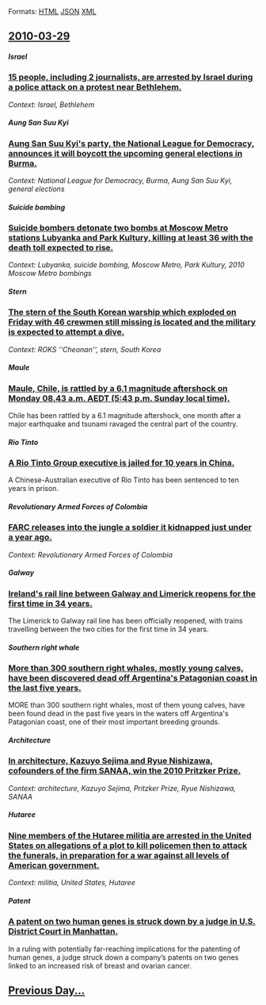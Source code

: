 
Formats: [HTML](2010/03/29/index.html)  [JSON](2010/03/29/index.json)  [XML](2010/03/29/index.xml)  

## [2010-03-29](/news/2010/03/29/index.md)

##### Israel
### [15 people, including 2 journalists, are arrested by Israel during a police attack on a protest near Bethlehem. ](/news/2010/03/29/15-people-including-2-journalists-are-arrested-by-israel-during-a-police-attack-on-a-protest-near-bethlehem.md)
_Context: Israel, Bethlehem_

##### Aung San Suu Kyi
### [Aung San Suu Kyi's party, the National League for Democracy, announces it will boycott the upcoming general elections in Burma. ](/news/2010/03/29/aung-san-suu-kyi-s-party-the-national-league-for-democracy-announces-it-will-boycott-the-upcoming-general-elections-in-burma.md)
_Context: National League for Democracy, Burma, Aung San Suu Kyi, general elections_

##### Suicide bombing
### [Suicide bombers detonate two bombs at Moscow Metro stations Lubyanka and Park Kultury, killing at least 36 with the death toll expected to rise. ](/news/2010/03/29/suicide-bombers-detonate-two-bombs-at-moscow-metro-stations-lubyanka-and-park-kultury-killing-at-least-36-with-the-death-toll-expected-to-r.md)
_Context: Lubyanka, suicide bombing, Moscow Metro, Park Kultury, 2010 Moscow Metro bombings_

##### Stern
### [The stern of the South Korean warship which exploded on Friday with 46 crewmen still missing is located and the military is expected to attempt a dive. ](/news/2010/03/29/the-stern-of-the-south-korean-warship-which-exploded-on-friday-with-46-crewmen-still-missing-is-located-and-the-military-is-expected-to-atte.md)
_Context: ROKS ''Cheonan'', stern, South Korea_

##### Maule
### [Maule, Chile, is rattled by a 6.1 magnitude aftershock on Monday 08.43 a.m. AEDT (5:43 p.m. Sunday local time). ](/news/2010/03/29/maule-chile-is-rattled-by-a-6-1-magnitude-aftershock-on-monday-08-43-a-m-aedt-5-43-p-m-sunday-local-time.md)
Chile has been rattled by a 6.1 magnitude aftershock, one month after a major earthquake and tsunami ravaged the central part of the country.

##### Rio Tinto
### [A Rio Tinto Group executive is jailed for 10 years in China. ](/news/2010/03/29/a-rio-tinto-group-executive-is-jailed-for-10-years-in-china.md)
A Chinese-Australian executive of Rio Tinto has been sentenced to ten years in prison.

##### Revolutionary Armed Forces of Colombia
### [FARC releases into the jungle a soldier it kidnapped just under a year ago. ](/news/2010/03/29/farc-releases-into-the-jungle-a-soldier-it-kidnapped-just-under-a-year-ago.md)
_Context: Revolutionary Armed Forces of Colombia_

##### Galway
### [Ireland's rail line between Galway and Limerick reopens for the first time in 34 years. ](/news/2010/03/29/ireland-s-rail-line-between-galway-and-limerick-reopens-for-the-first-time-in-34-years.md)
The Limerick to Galway rail line has been officially reopened, with trains travelling between the two cities for the first time in 34 years.

##### Southern right whale
### [More than 300 southern right whales, mostly young calves, have been discovered dead off Argentina's Patagonian coast in the last five years. ](/news/2010/03/29/more-than-300-southern-right-whales-mostly-young-calves-have-been-discovered-dead-off-argentina-s-patagonian-coast-in-the-last-five-years.md)
MORE than 300 southern right whales, most of them young calves, have been found dead in the past five years in the waters off Argentina&#039;s Patagonian coast, one of their most important breeding grounds.

##### Architecture
### [In architecture, Kazuyo Sejima and Ryue Nishizawa, cofounders of the firm SANAA, win the 2010 Pritzker Prize. ](/news/2010/03/29/in-architecture-kazuyo-sejima-and-ryue-nishizawa-cofounders-of-the-firm-sanaa-win-the-2010-pritzker-prize.md)
_Context: architecture, Kazuyo Sejima, Pritzker Prize, Ryue Nishizawa, SANAA_

##### Hutaree
### [Nine members of the Hutaree militia are arrested in the United States on allegations of a plot to kill policemen then to attack the funerals, in preparation for a war against all levels of American government. ](/news/2010/03/29/nine-members-of-the-hutaree-militia-are-arrested-in-the-united-states-on-allegations-of-a-plot-to-kill-policemen-then-to-attack-the-funerals.md)
_Context: militia, United States, Hutaree_

##### Patent
### [A patent on two human genes is struck down by a judge in U.S. District Court in Manhattan. ](/news/2010/03/29/a-patent-on-two-human-genes-is-struck-down-by-a-judge-in-u-s-district-court-in-manhattan.md)
In a ruling with potentially far-reaching implications for the patenting of human genes, a judge struck down a company’s patents on two genes linked to an increased risk of breast and ovarian cancer.

## [Previous Day...](/news/2010/03/28/index.md)

